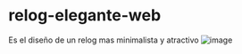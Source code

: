 # relog-elegante-web
Es el diseño de un relog mas minimalista y atractivo
![image](https://github.com/nieldro/relog-elegante-web/assets/129008468/80779e96-52ae-48d5-a111-adb00dd01754)
